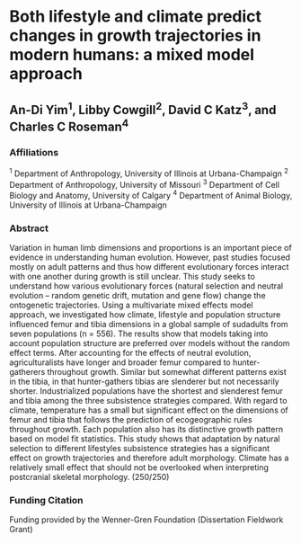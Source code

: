 # Both lifestyle and climate predict changes in growth trajectories in modern humans: a mixed model approach

## An-Di Yim<sup>1</sup>, Libby Cowgill<sup>2</sup>, David C Katz<sup>3</sup>, and Charles C Roseman<sup>4</sup>

### Affiliations
<sup>1</sup> Department of Anthropology, University of Illinois at Urbana-Champaign
<sup>2</sup> Department of Anthropology, University of Missouri
<sup>3</sup> Department of Cell Biology and Anatomy, University of Calgary
<sup>4</sup> Department of Animal Biology, University of Illinois at Urbana-Champaign

### Abstract
Variation in human limb dimensions and proportions is an important piece of evidence in understanding human evolution. However, past studies focused mostly on adult patterns and thus how different evolutionary forces interact with one another during growth is still unclear. This study seeks to understand how various evolutionary forces (natural selection and neutral evolution – random genetic drift, mutation and gene flow) change the ontogenetic trajectories. Using a multivariate mixed effects model approach, we investigated how climate, lifestyle and population structure influenced femur and tibia dimensions in a global sample of sudadults from seven populations (n = 556). The results show that models taking into account population structure are preferred over models without the random effect terms. After accounting for the effects of neutral evolution, agriculturalists have longer and broader femur compared to hunter-gatherers throughout growth. Similar but somewhat different patterns exist in the tibia, in that hunter-gathers tibias are slenderer but not necessarily shorter. Industrialized populations have the shortest and slenderest femur and tibia among the three subsistence strategies compared. With regard to climate, temperature has a small but significant effect on the dimensions of femur and tibia that follows the prediction of ecogeographic rules throughout growth. Each population also has its distinctive growth pattern based on model fit statistics. This study shows that adaptation by natural selection to different lifestyles subsistence strategies has a significant effect on growth trajectories and therefore adult morphology. Climate has a relatively small effect that should not be overlooked when interpreting postcranial skeletal morphology. (250/250)

### Funding Citation
Funding provided by the Wenner-Gren Foundation (Dissertation Fieldwork Grant)
